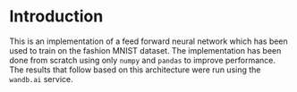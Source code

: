 # Introduction

This is an implementation of a feed forward neural network which has been used to train on the fashion MNIST dataset. The implementation has been done from scratch using only `numpy` and `pandas` to improve performance. The results that follow based on this architecture were run using the `wandb.ai` service.
